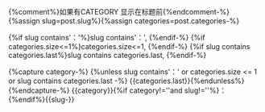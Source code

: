 {%comment%}如果有CATEGORY 显示在标题前{%endcomment-%}
{%assign slug=post.slug%}{%assign categories=post.categories-%}

{%if slug contains'：'%}slug contains'：', {%endif-%}
{%if categories.size<=1%}categories.size<=1, {%endif-%}
{%if slug contains categories.last%}slug contains categories.last, {%endif-%}
  
{%capture category-%}
{%unless slug contains'：' or categories.size <= 1
  or slug contains categories.last -%}
  {{categories.last}}{%endunless%}{%endcapture-%}
{{category}}{%if category!=''and slug!=''%}：{%endif%}{{slug-}}
